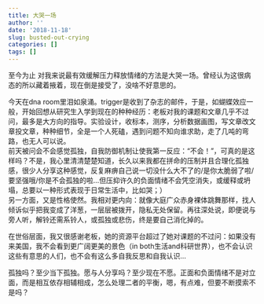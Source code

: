 ```yaml
---
title: 大哭一场
author: ''
date: '2018-11-18'
slug: busted-out-crying
categories: []
tags: []
---
```

至今为止 对我来说最有效缓解压力释放情绪的方法是大哭一场。曾经认为这很病态的所以藏着掖着，现在倒是接受了，没啥不好意思的。  
  
今天在dna room里泪如泉涌。trigger是收到了杂志的邮件，于是，如蝴蝶效应一般，开始回想从研究生入学到现在的种种经历：老板对我的课题和文章几乎不过问，最多是大方向的指导。实验设计，收标本，测序，分析数据画图，写文章改文章投文章，种种细节，全是一个人死磕，遇到问题不知向谁求助，走了几吨的弯路，也无人可以说。   
前天被问会不会感觉孤独，自我防御机制让使我第一反应：“不会！”，可真的是这样吗？不是，我心里清清楚楚知道，长久以来我都在拼命的压制并且合理化孤独感，很少人分享这种感觉，反复麻痹自己说一切没什么大不了的/是你太脆弱了啦/要坚强哦/你是不会孤独的啦…但压抑许久的负面情绪不会凭空消失，或缓释或坍塌，总要以一种形式表现于日常生活中，比如哭；）  
另一方面，又是性格使然。我相对更内向：就像大庭广众赤身裸体跳舞那样，找人倾诉似乎把我变成了洋葱，一层层被拨开，隐私无处保留。再往深处说，即便说与旁人听，解铃还需系铃人，或孤独或悲伤，终是要自己消化掉的。 

在世俗层面，我又很感谢老板，她的资源平台超过了她对课题的不过问：如果没有来美国，我不会看到更广阔更美的景色（in both生活and科研世界），也不会认识这些有意思的人们，也不会有这么多自我反思和自我认识…  

孤独吗？至少当下孤独。愿与人分享吗？至少现在不愿。正面和负面情绪不是对立面，而是相互依存相辅相成，怎么处理二者的平衡，嗯，有点难，但要不断摸索不是吗？

